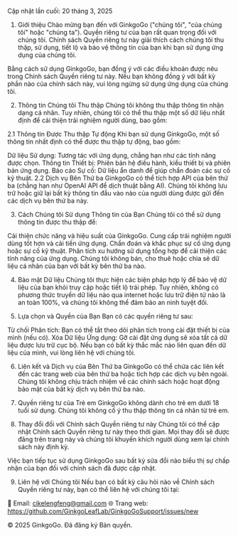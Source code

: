 Cập nhật lần cuối: 20 tháng 3, 2025

1. Giới thiệu
Chào mừng bạn đến với GinkgoGo ("chúng tôi", "của chúng tôi" hoặc "chúng ta"). Quyền riêng tư của bạn rất quan trọng đối với chúng tôi. Chính sách Quyền riêng tư này giải thích cách chúng tôi thu thập, sử dụng, tiết lộ và bảo vệ thông tin của bạn khi bạn sử dụng ứng dụng của chúng tôi.

Bằng cách sử dụng GinkgoGo, bạn đồng ý với các điều khoản được nêu trong Chính sách Quyền riêng tư này. Nếu bạn không đồng ý với bất kỳ phần nào của chính sách này, vui lòng ngừng sử dụng ứng dụng của chúng tôi.

2. Thông tin Chúng tôi Thu thập
Chúng tôi không thu thập thông tin nhận dạng cá nhân. Tuy nhiên, chúng tôi có thể thu thập một số dữ liệu nhất định để cải thiện trải nghiệm người dùng, bao gồm:

2.1 Thông tin Được Thu thập Tự động
Khi bạn sử dụng GinkgoGo, một số thông tin nhất định có thể được thu thập tự động, bao gồm:

Dữ liệu Sử dụng: Tương tác với ứng dụng, chẳng hạn như các tính năng được chọn.
Thông tin Thiết bị: Phiên bản hệ điều hành, kiểu thiết bị và phiên bản ứng dụng.
Báo cáo Sự cố: Dữ liệu ẩn danh để giúp chẩn đoán các sự cố kỹ thuật.
2.2 Dịch vụ Bên Thứ ba
GinkgoGo có thể tích hợp API của bên thứ ba (chẳng hạn như OpenAI API để dịch thuật bằng AI). Chúng tôi không lưu trữ hoặc giữ lại bất kỳ thông tin đầu vào nào của người dùng được gửi đến các dịch vụ bên thứ ba này.

3. Cách Chúng tôi Sử dụng Thông tin của Bạn
Chúng tôi có thể sử dụng thông tin được thu thập để:

Cải thiện chức năng và hiệu suất của GinkgoGo.
Cung cấp trải nghiệm người dùng tốt hơn và cải tiến ứng dụng.
Chẩn đoán và khắc phục sự cố ứng dụng hoặc sự cố kỹ thuật.
Phân tích xu hướng sử dụng tổng hợp để cải thiện các tính năng của ứng dụng.
Chúng tôi không bán, cho thuê hoặc chia sẻ dữ liệu cá nhân của bạn với bất kỳ bên thứ ba nào.

4. Bảo mật Dữ liệu
Chúng tôi thực hiện các biện pháp hợp lý để bảo vệ dữ liệu của bạn khỏi truy cập hoặc tiết lộ trái phép. Tuy nhiên, không có phương thức truyền dữ liệu nào qua internet hoặc lưu trữ điện tử nào là an toàn 100%, và chúng tôi không thể đảm bảo an ninh tuyệt đối.

5. Lựa chọn và Quyền của Bạn
Bạn có các quyền riêng tư sau:

Từ chối Phân tích: Bạn có thể tắt theo dõi phân tích trong cài đặt thiết bị của mình (nếu có).
Xóa Dữ liệu Ứng dụng: Gỡ cài đặt ứng dụng sẽ xóa tất cả dữ liệu được lưu trữ cục bộ.
Nếu bạn có bất kỳ thắc mắc nào liên quan đến dữ liệu của mình, vui lòng liên hệ với chúng tôi.

6. Liên kết và Dịch vụ của Bên Thứ ba
GinkgoGo có thể chứa các liên kết đến các trang web của bên thứ ba hoặc tích hợp các dịch vụ bên ngoài. Chúng tôi không chịu trách nhiệm về các chính sách hoặc hoạt động bảo mật của bất kỳ dịch vụ bên thứ ba nào.

7. Quyền riêng tư của Trẻ em
GinkgoGo không dành cho trẻ em dưới 18 tuổi sử dụng. Chúng tôi không cố ý thu thập thông tin cá nhân từ trẻ em.

8. Thay đổi đối với Chính sách Quyền riêng tư này
Chúng tôi có thể cập nhật Chính sách Quyền riêng tư này theo thời gian. Mọi thay đổi sẽ được đăng trên trang này và chúng tôi khuyến khích người dùng xem lại chính sách này định kỳ.

Việc bạn tiếp tục sử dụng GinkgoGo sau bất kỳ sửa đổi nào biểu thị sự chấp nhận của bạn đối với chính sách đã được cập nhật.

9. Liên hệ với Chúng tôi
Nếu bạn có bất kỳ câu hỏi nào về Chính sách Quyền riêng tư này, bạn có thể liên hệ với chúng tôi tại:

📧 Email: cikelengfeng@gmail.com
🌐 Trang web: https://github.com/GinkgoLeafLab/GinkgoGoSupport/issues/new

© 2025 GinkgoGo. Đã đăng ký Bản quyền.